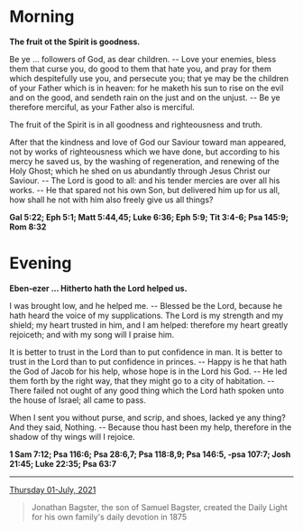 # Morning

**The fruit ot the Spirit is goodness.**
 
Be ye ... followers of God, as dear children. -- Love your enemies, bless them that curse you, do good to them that hate you, and pray for them which despitefully use you, and persecute you; that ye may be the children of your Father which is in heaven: for he maketh his sun to rise on the evil and on the good, and sendeth rain on the just and on the unjust. -- Be ye therefore merciful, as your Father also is merciful.
 
The fruit of the Spirit is in all goodness and righteousness and truth.
 
After that the kindness and love of God our Saviour toward man appeared, not by works of righteousness which we have done, but according to his mercy he saved us, by the washing of regeneration, and renewing of the Holy Ghost; which he shed on us abundantly through Jesus Christ our Saviour. -- The Lord is good to all: and his tender mercies are over all his works. -- He that spared not his own Son, but delivered him up for us all, how shall he not with him also freely give us all things?  

**Gal 5:22; Eph 5:1; Matt 5:44,45; Luke 6:36; Eph 5:9; Tit 3:4-6; Psa 145:9; Rom 8:32**

# Evening

**Eben‑ezer ... Hitherto hath the Lord helped us.**
 
I was brought low, and he helped me. -- Blessed be the Lord, because he hath heard the voice of my supplications. The Lord is my strength and my shield; my heart trusted in him, and I am helped: therefore my heart greatly rejoiceth; and with my song will I praise him.
 
It is better to trust in the Lord than to put confidence in man. It is better to trust in the Lord than to put confidence in princes. -- Happy is he that hath the God of Jacob for his help, whose hope is in the Lord his God. -- He led them forth by the right way, that they might go to a city of habitation. -- There failed not ought of any good thing which the Lord hath spoken unto the house of Israel; all came to pass.
 
When I sent you without purse, and scrip, and shoes, lacked ye any thing? And they said, Nothing. -- Because thou hast been my help, therefore in the shadow of thy wings will I rejoice.  

**1 Sam 7:12; Psa 116:6; Psa 28:6,7; Psa 118:8,9; Psa 146:5, -psa 107:7; Josh 21:45; Luke 22:35; Psa 63:7**

---

[Thursday 01-July, 2021](https://t.me/s/daily_light)

> Jonathan Bagster, the son of Samuel Bagster, created the Daily Light for his own family's daily devotion in 1875


